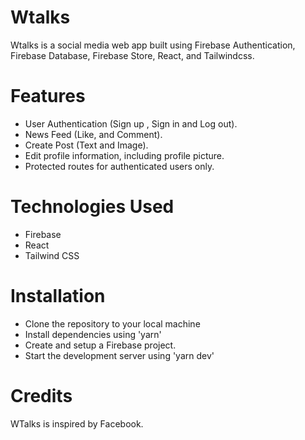 # Wtalks 
Wtalks is a social media web app built using Firebase Authentication, Firebase Database, Firebase Store, React, and Tailwindcss.

# Features


- User Authentication (Sign up , Sign in and Log out).
- News Feed (Like, and Comment).
- Create Post (Text and Image).
- Edit profile information, including profile picture.
- Protected routes for authenticated users only.


# Technologies Used

- Firebase
- React
- Tailwind CSS

# Installation

- Clone the repository to your local machine
- Install dependencies using 'yarn'
- Create and setup a Firebase project.
- Start the development server using 'yarn dev'
# Credits

WTalks is inspired by Facebook.
